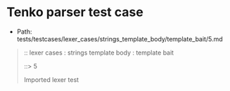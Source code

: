 # Tenko parser test case

- Path: tests/testcases/lexer_cases/strings_template_body/template_bait/5.md

> :: lexer cases : strings template body : template bait
>
> ::> 5
>
> Imported lexer test
>
> <template body> dollar baiting eol/eof

## Input

`````js
`${"-->"}$
`````

## Output

_Note: the whole output block is auto-generated. Manual changes will be overwritten!_

Below follow outputs in four parsing modes: sloppy mode, strict mode script goal, module goal, web compat mode (always sloppy).

Note that the output parts are auto-generated by the test runner to reflect actual result.

### Sloppy mode

Parsed with script goal and as if the code did not start with strict mode header.

`````
throws: Lexer error!
    Unclosed template string

`${"-->"}$
        ^------- error
`````

### Strict mode

Parsed with script goal but as if it was starting with `"use strict"` at the top.

_Output same as sloppy mode._

### Module goal

Parsed with the module goal.

_Output same as sloppy mode._

### Web compat mode

Parsed in sloppy script mode but with the web compat flag enabled.

_Output same as sloppy mode._
